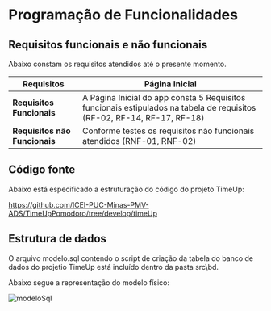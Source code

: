 # Programação de Funcionalidades

## Requisitos funcionais e não funcionais

Abaixo constam os requisitos atendidos até o presente momento.

| **Requisitos** | Página Inicial |
| ------------------- |------------------------------------------------------------------------------------------------------------------------------------------------------------------------------------------------------------------------------------------------------------------------|
| **Requisitos Funcionais** | A Página Inicial do app consta 5 Requisitos funcionais estipulados na tabela de requisitos (RF-02, RF-14, RF-17, RF-18)
| **Requisitos não Funcionais** | Conforme testes os requisitos não funcionais atendidos (RNF-01, RNF-02)  |


## Código fonte

Abaixo está especificado a estruturação do código do projeto TimeUp:

https://github.com/ICEI-PUC-Minas-PMV-ADS/TimeUpPomodoro/tree/develop/timeUp


## Estrutura de dados

O arquivo modelo.sql contendo o script de criação da tabela do banco de dados do projetio TimeUp está incluído dentro da pasta src\bd.

Abaixo segue a representação do modelo físico:

![modeloSql](https://user-images.githubusercontent.com/90660755/198892611-ac024c9e-251a-444f-9e2f-dcb5273fdf83.png)
